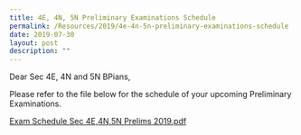 ```yaml
---
title: 4E, 4N, 5N Preliminary Examinations Schedule
permalink: /Resources/2019/4e-4n-5n-preliminary-examinations-schedule
date: 2019-07-30
layout: post
description: ""
---
```

Dear Sec 4E, 4N and 5N BPians,

  

Please refer to the file below for the schedule of your upcoming Preliminary Examinations.

  

[Exam Schedule Sec 4E,4N,5N Prelims 2019.pdf](https://www-bpghs-moe-edu-sg-admin.cwp.sg/qql/slot/u148/BPGHS%202019/Announcements%20&%20Updates/4E,%204N,%205N%20Preliminary%20Examinations%20Schedule/Exam%20Schedule%20Sec%204E,4N,5N%20Prelims%202019.pdf)